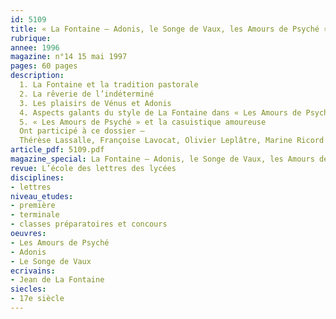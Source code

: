 ```yaml
---
id: 5109
title: « La Fontaine – Adonis, le Songe de Vaux, les Amours de Psyché »
rubrique: 
annee: 1996
magazine: n°14 15 mai 1997
pages: 60 pages
description: 
  1. La Fontaine et la tradition pastorale
  2. La rêverie de l’indéterminé
  3. Les plaisirs de Vénus et Adonis
  4. Aspects galants du style de La Fontaine dans « Les Amours de Psyché »
  5. « Les Amours de Psyché » et la casuistique amoureuse
  Ont participé à ce dossier – 
  Thérèse Lassalle, Françoise Lavocat, Olivier Leplâtre, Marine Ricord et Anne Sancier
article_pdf: 5109.pdf
magazine_special: La Fontaine – Adonis, le Songe de Vaux, les Amours de Psyché
revue: L’école des lettres des lycées
disciplines:
- lettres
niveau_etudes:
- première
- terminale
- classes préparatoires et concours
oeuvres:
- Les Amours de Psyché
- Adonis
- Le Songe de Vaux
ecrivains:
- Jean de La Fontaine
siecles:
- 17e siècle
---
```

